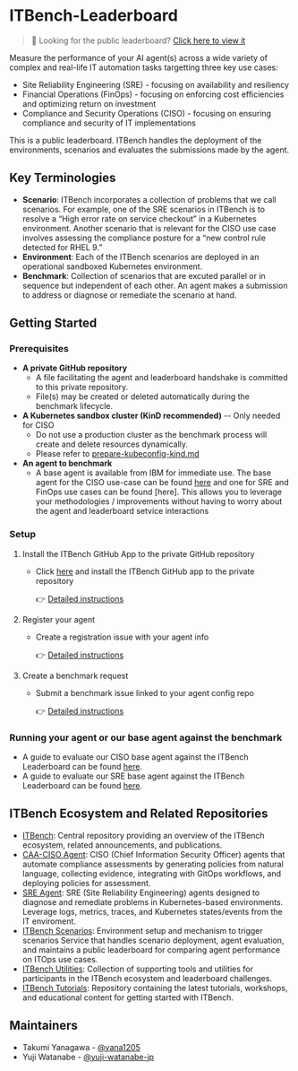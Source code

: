 # ITBench-Leaderboard

> 🔗 Looking for the public leaderboard? [Click here to view it](https://github.com/IBM/ITBench-Leaderboard/LEADERBOARD.md)

Measure the performance of your AI agent(s) across a wide variety of complex and real-life IT automation tasks targetting three key use cases:
- Site Reliability Engineering (SRE) - focusing on availability and resiliency
- Financial Operations (FinOps) - focusing on enforcing cost efficiencies and optimizing return on investment
- Compliance and Security Operations (CISO) - focusing on ensuring compliance and security of IT implementations

This is a public leaderboard. ITBench handles the deployment of the environments, scenarios and evaluates the submissions made by the agent.

## Key Terminologies
- **Scenario**: ITBench incorporates a collection of problems that we call scenarios. For example, one of the SRE scenarios in ITBench is to resolve a “High error rate on service checkout” in a Kubernetes environment. Another scenario that is relevant for the CISO use case involves assessing the compliance posture for a “new control rule detected for RHEL 9.”
- **Environment**: Each of the ITBench scenarios are deployed in an operational sandboxed Kubernetes environment.
- **Benchmark**: Collection of scenarios that are excuted parallel or in sequence but independent of each other. An agent makes a submission to address or diagnose or remediate the scenario at hand.

## Getting Started
### Prerequisites
- **A private GitHub repository**
  - A file facilitating the agent and leaderboard handshake is committed to this private repository.
  - File(s) may be created or deleted automatically during the benchmark lifecycle.
- **A Kubernetes sandbox cluster (KinD recommended)** -- Only needed for CISO 
  - Do not use a production cluster as the benchmark process will create and delete resources dynamically.
  - Please refer to [prepare-kubeconfig-kind.md](https://github.com/IBM/ITBench-Scenarios/blob/main/ciso/prepare-kubeconfig-kind.md)
- **An agent to benchmark**
  - A base agent is available from IBM for immediate use. The base agent for the CISO use-case can be found [here](https://github.com/IBM/itbench-ciso-caa-agent) and one for SRE and FinOps use cases can be found [here]. This allows you to leverage your methodologies / improvements without having to worry about the agent and leaderboard setvice interactions

### Setup
1. Install the ITBench GitHub App to the private GitHub repository
    - Click [here](https://github.com/apps/ibm-itbench-github-app) and install the ITBench GitHub app to the private repository
    
        👉 [Detailed instructions](docs/instruction-for-agent-submitter-ciso.md#step-0-install-the-itbench-github-app)

2. Register your agent
    - Create a registration issue with your agent info
    
        👉 [Detailed instructions](docs/instruction-for-agent-submitter-ciso.md#step-1-register-your-agent)

3. Create a benchmark request 
    - Submit a benchmark issue linked to your agent config repo

        👉 [Detailed instructions](docs/instruction-for-agent-submitter-ciso.md#step-2-register-your-benchmark)

### Running your agent or our base agent against the benchmark
- A guide to evaluate our CISO base agent against the ITBench Leaderboard can be found [here](docs/instruction-for-agent-submitter-ciso.md#step-3-launch-benchmark).
- A guide to evaluate our SRE base agent against the ITBench Leaderboard can be found [here](https://github.com/IBM/ITBench-SRE-Agent/blob/leaderboard_updates/Leaderboard.md).

## ITBench Ecosystem and Related Repositories

- [ITBench](https://github.com/IBM/ITBench): Central repository providing an overview of the ITBench ecosystem, related announcements, and publications.
- [CAA-CISO Agent](https://github.com/IBM/ITBench-CAA-CISO-Agent): CISO (Chief Information Security Officer) agents that automate compliance assessments by generating policies from natural language, collecting evidence, integrating with GitOps workflows, and deploying policies for assessment.
- [SRE Agent](https://github.com/IBM/ITBench-SRE-Agent): SRE (Site Reliability Engineering) agents designed to diagnose and remediate problems in Kubernetes-based environments. Leverage logs, metrics, traces, and Kubernetes states/events from the IT enviroment.
- [ITBench Scenarios](https://github.com/IBM/ITBench-Scenarios): Environment setup and mechanism to trigger scenarios Service that handles scenario deployment, agent evaluation, and maintains a public leaderboard for comparing agent performance on ITOps use cases.
- [ITBench Utilities](https://github.com/IBM/ITBench-Utilities): Collection of supporting tools and utilities for participants in the ITBench ecosystem and leaderboard challenges.
- [ITBench Tutorials](https://github.com/IBM/ITBench-Tutorials): Repository containing the latest tutorials, workshops, and educational content for getting started with ITBench.

## Maintainers
- Takumi Yanagawa  - [@yana1205](https://github.com/yana1205)
- Yuji Watanabe    - [@yuji-watanabe-jp](https://github.com/yuji-watanabe-jp)
